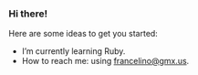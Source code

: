 ### Hi there!

Here are some ideas to get you started:

- I’m currently learning Ruby.
- How to reach me: using francelino@gmx.us.
